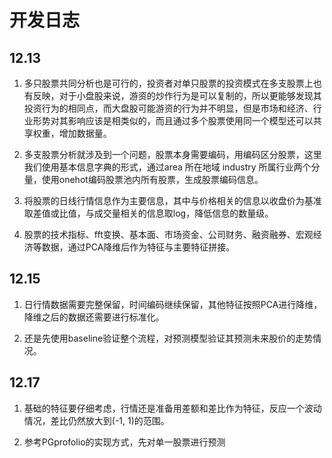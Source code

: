 # 开发日志

## 12.13

1. 多只股票共同分析也是可行的，投资者对单只股票的投资模式在多支股票上也有反映，对于小盘股来说，游资的炒作行为是可以复制的，所以更能够发现其投资行为的相同点，而大盘股可能游资的行为并不明显，但是市场和经济、行业形势对其影响应该是相类似的，而且通过多个股票使用同一个模型还可以共享权重，增加数据量。

2. 多支股票分析就涉及到一个问题，股票本身需要编码，用编码区分股票，这里我们使用基本信息字典的形式，通过area 所在地域 industry 所属行业两个分量，使用onehot编码股票池内所有股票，生成股票编码信息。

3. 将股票的日线行情信息作为主要信息，其中与价格相关的信息以收盘价为基准取差值或比值，与成交量相关的信息取log，降低信息的数量级。

4. 股票的技术指标、fft变换、基本面、市场资金、公司财务、融资融券、宏观经济等数据，通过PCA降维后作为特征与主要特征拼接。

## 12.15

1. 日行情数据需要完整保留，时间编码继续保留，其他特征按照PCA进行降维，降维之后的数据还需要进行标准化。

2. 还是先使用baseline验证整个流程，对预测模型验证其预测未来股价的走势情况。


## 12.17

1. 基础的特征要仔细考虑，行情还是准备用差额和差比作为特征，反应一个波动情况，差比仍然放大到(-1, 1)的范围。

2. 参考PGprofolio的实现方式，先对单一股票进行预测